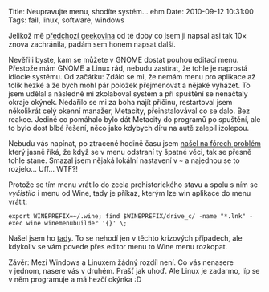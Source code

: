Title: Neupravujte menu, shodíte systém... ehm
Date: 2010-09-12 10:31:00
Tags: fail, linux, software, windows

Jelikož mě
[předchozí geekovina](http://blog.javorek.net/kdyz-je-na-disku-malo-mista/)
od té doby co jsem ji napsal asi tak 10× znova zachránila, padám
sem honem napsat další.

Nevěřili byste, kam se můžete v GNOME dostat pouhou editací menu.
Přestože mám GNOME a Linux rád, nebudu zastírat, že tohle je
naprostá idiocie systému. Od začátku: Zdálo se mi, že nemám menu
pro aplikace až tolik hezké a že bych mohl pár položek přejmenovat
a nějaké vyházet. To jsem udělal a následně mi zkolaboval systém a
při spuštění se nenačtaly okraje okýnek. Nedařilo se mi za boha
najít příčinu, restartoval jsem několikrát celý okenní manažer,
Metacity, přeinstalovával co se dalo. Bez reakce. Jediné co
pomáhalo bylo dát Metacity do programů po spuštění, ale to bylo
dost blbé řešení, něco jako kdybych díru na autě zalepil izolepou.

Nebudu vás napínat, po ztracené hodině času jsem
[našel na fórech problém](http://ubuntuforums.org/showpost.php?p=7610738&postcount=4)
který jasně říká, že když se v menu odstraní ty špatné věci, tak se
přesně tohle stane. Smazal jsem nějaká lokální nastavení v `~` a
najednou se to rozjelo… Uff… WTF?!

Protože se tím menu vrátilo do zcela prehistorického stavu a spolu
s ním se *vyčistilo* i menu od Wine, tady je příkaz, kterým lze win
aplikace do menu vrátit:

`export WINEPREFIX=~/.wine; find $WINEPREFIX/drive_c/ -name "*.lnk" -exec wine winemenubuilder '{}' \;`

Našel jsem ho [tady](http://forum.winehq.org/viewtopic.php?t=3769).
To se nehodí jen v těchto krizových případech, ale kdykoliv se vám
povede přes editor menu to Wine menu rozkopat.

Závěr: Mezi Windows a Linuxem žádný rozdíl není. Co vás nenasere
v jednom, nasere vás v druhém. Prašť jak uhoď. Ale Linux je
zadarmo, líp se v něm programuje a má hezčí okýnka :D